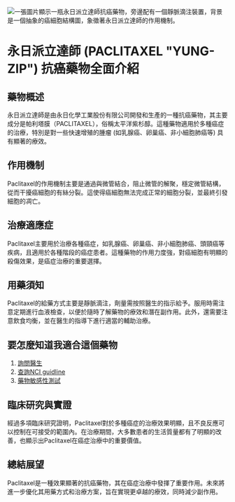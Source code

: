![一張圖片顯示一瓶永日派立達師抗癌藥物，旁邊配有一個靜脈滴注裝置，背景是一個抽象的癌細胞結構圖，象徵著永日派立達師的作用機制。](None)
# 永日派立達師 (PACLITAXEL "YUNG-ZIP") 抗癌藥物全面介紹

## 藥物概述

永日派立達師是由永日化學工業股份有限公司開發和生產的一種抗癌藥物，其主要成分是帕利塔膜（PACLITAXEL），俗稱太平洋紫杉醇。這種藥物適用於多種癌症的治療，特別是對一些快速增殖的腫瘤 (如乳腺癌、卵巢癌、非小細胞肺癌等) 具有顯著的療效。

## 作用機制

Paclitaxel的作用機制主要是通過與微管結合，阻止微管的解聚，穩定微管結構，從而干擾癌細胞的有絲分裂。這使得癌細胞無法完成正常的細胞分裂，並最終引發細胞的凋亡。

## 治療適應症

Paclitaxel主要用於治療各種癌症，如乳腺癌、卵巢癌、非小細胞肺癌、頭頸癌等疾病，且適用於各種階段的癌症患者。這種藥物的作用力度強，對癌細胞有明顯的殺傷效果，是癌症治療的重要選擇。

## 用藥須知

Paclitaxel的給藥方式主要是靜脈滴注，劑量需按照醫生的指示給予。服用時需注意定期進行血液檢查，以便於隨時了解藥物的療效和潛在副作用。此外，還需要注意飲食均衡，並在醫生的指導下進行適當的輔助治療。

## 要怎麼知道我適合這個藥物

1. [詢問醫生](./text/1-1.html)
2. [查詢NCI guidline](./text/1-2.html)
3. [藥物敏感性測試](./text/1-3.html)

## 臨床研究與實證

經過多項臨床研究證明，Paclitaxel對於多種癌症的治療效果明顯，且不良反應可以控制在可接受的範圍內。在治療期間，大多數患者的生活質量都有了明顯的改善，也顯示出Paclitaxel在癌症治療中的重要價值。

## 總結展望

Paclitaxel是一種效果顯著的抗癌藥物，其在癌症治療中發揮了重要作用。未來將進一步優化其用藥方式和治療方案，旨在實現更卓越的療效，同時減少副作用。


